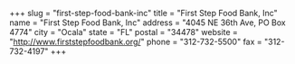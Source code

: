 +++
slug = "first-step-food-bank-inc"
title = "First Step Food Bank, Inc"
name = "First Step Food Bank, Inc"
address = "4045 NE 36th Ave, PO Box 4774"
city = "Ocala"
state = "FL"
postal = "34478"
website = "http://www.firststepfoodbank.org/"
phone = "312-732-5500"
fax = "312-732-4197"
+++

